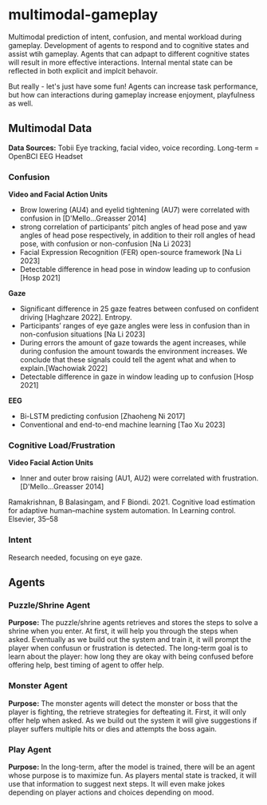 # multimodal-gameplay
Multimodal prediction of intent, confusion, and mental workload during gameplay. Development of agents to respond and to cognitive states and assist wtih gameplay. Agents that can adpapt to different cognitive states will result in more effective interactions. Internal mental state can be reflected in both explicit and implcit behavoir. 

But really - let's just have some fun! Agents can increase task performance, but how can interactions during gameplay increase enjoyment, playfulness as well.

## Multimodal Data

__Data Sources:__ Tobii Eye tracking, facial video, voice recording. Long-term = OpenBCI EEG Headset

### Confusion
__Video and Facial Action Units__
- Brow lowering (AU4) and eyelid tightening (AU7) were correlated with confusion in [D'Mello...Greasser 2014]
- strong correlation of participants’ pitch angles of head pose and yaw angles of head pose respectively, in addition to their roll angles of head pose, with confusion or non-confusion [Na Li 2023]
- Facial Expression Recognition (FER) open-source framework [Na Li 2023]
- Detectable difference in head pose in window leading up to confusion [Hosp 2021]

__Gaze__
- Significant difference in 25 gaze featres between confused on confident driving [Haghzare 2022]. Entropy.
-  Participants’ ranges of eye gaze angles were less in confusion than in non-confusion situations [Na Li 2023]
-  During errors the amount of gaze towards the agent increases, while during confusion the amount towards the environment increases. We conclude that these signals could tell the agent what and when to explain.[Wachowiak 2022]
-  Detectable difference in gaze in window leading up to confusion [Hosp 2021]

__EEG__
- Bi-LSTM predicting confusion [Zhaoheng Ni 2017]
- Conventional and end-to-end machine learning [Tao Xu 2023]

### Cognitive Load/Frustration
__Video Facial Action Units__
- Inner and outer brow raising (AU1, AU2) were correlated with frustration. [D'Mello...Greasser 2014]

Ramakrishnan, B Balasingam, and F Biondi. 2021. Cognitive load estimation
for adaptive human–machine system automation. In Learning control. Elsevier,
35–58


### Intent
Research needed, focusing on eye gaze.

## Agents

### Puzzle/Shrine Agent
__Purpose:__ The puzzle/shrine agents retrieves and stores the steps to solve a shrine when you enter. At first, it will help you through the steps when asked. Eventually as we build out the system and train it, it will prompt the player when confusun or frustration is detected. The long-term goal is to learn about the player: how long they are okay with being confused before offering help, best timing of agent to offer help.

### Monster Agent
__Purpose:__ The monster agents will detect the monster or boss that the player is fighting, the retrieve strategies for defteating it. First, it will only offer help when asked. As we build out the system it will give suggestions if player suffers multiple hits or dies and attempts the boss again. 

### Play Agent
__Purpose:__ In the long-term, after the model is trained, there will be an agent whose purpose is to maximize fun. As players mental state is tracked, it will use that information to suggest next steps. It will even make jokes depending on player actions and choices depending on mood.

